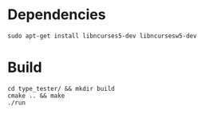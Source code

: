 # Dependencies

```
sudo apt-get install libncurses5-dev libncursesw5-dev
```

# Build

```
cd type_tester/ && mkdir build
cmake .. && make
./run
```

